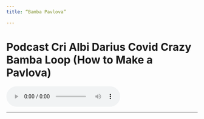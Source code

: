 ```yaml
---
title: “Bamba Pavlova”

---
```


# Podcast Cri Albi Darius Covid Crazy Bamba Loop (How to Make a Pavlova)



 <audio controls>
  <source src="/assets/recs/Bamba_Pavlova.mp3" type="audio/mpeg">
Your browser does not support the audio element.
</audio>

---   

